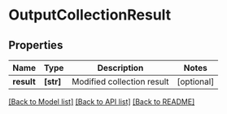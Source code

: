 # OutputCollectionResult

## Properties
Name | Type | Description | Notes
------------ | ------------- | ------------- | -------------
**result** | **[str]** | Modified collection result | [optional] 

[[Back to Model list]](../README.md#documentation-for-models) [[Back to API list]](../README.md#documentation-for-api-endpoints) [[Back to README]](../README.md)


